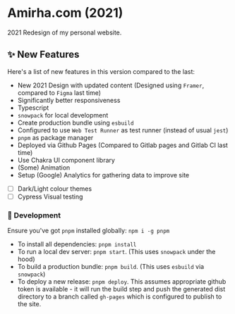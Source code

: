 # Amirha.com (2021)

2021 Redesign of my personal website.

## ✨ New Features

Here's a list of new features in this version compared to the last:

- New 2021 Design with updated content (Designed using `Framer`, compared to `Figma` last time)
- Significantly better responsiveness
- Typescript
- `snowpack` for local development
- Create production bundle using `esbuild`
- Configured to use `Web Test Runner` as test runner (instead of usual `jest`)
- `pnpm` as package manager
- Deployed via Github Pages (Compared to Gitlab pages and Gitlab CI last time)
- Use Chakra UI component library
- (Some) Animation
- Setup (Google) Analytics for gathering data to improve site
- [ ] Dark/Light colour themes
- [ ] Cypress Visual testing

### 🔨 Development

Ensure you've got `pnpm` installed globally: `npm i -g pnpm`

- To install all dependencies: `pnpm install`
- To run a local dev server: `pnpm start`. (This uses `snowpack` under the hood)
- To build a production bundle: `pnpm build`. (This uses `esbuild` via `snowpack`)
- To deploy a new release: `pnpm deploy`. This assumes appropriate github token is available - it will run the build
  step and push the generated dist directory to a branch called `gh-pages` which is configured to publish to the site.
